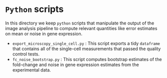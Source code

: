 # `Python` scripts

In this directory we keep `python` scripts that manipulate the output of the
image analysis pipeline to compute relevant quantities like error estimates on
mean or noise in gene expression.

- `export_microscopy_single_cell.py` : This script exports a tidy `dataframe`
  that contains all of the single-cell measurements that passed the quality
  control tests.
- `fc_noise_bootstrap.py` : This script computes bootstrap estimates of the
  fold-change and noise in gene expression estimates from the experimental
  data.
